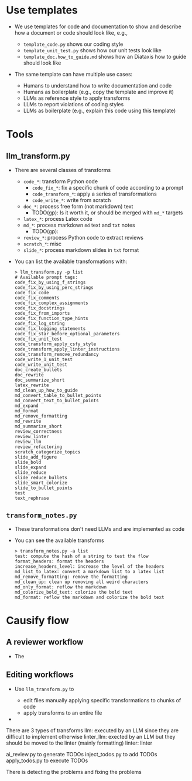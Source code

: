
# Use templates
- We use templates for code and documentation to show and describe how a document
  or code should look like, e.g.,
  - `template_code.py` shows our coding style
  - `template_unit_test.py` shows how our unit tests look like
  - `template_doc.how_to_guide.md` shows how an Diataxis how to guide should look
    like

- The same template can have multiple use cases:
  - Humans to understand how to write documentation and code
  - Humans as boilerplate (e.g., copy the template and improve it)
  - LLMs as reference style to apply transforms
  - LLMs to report violations of coding styles
  - LLMs as boilerplate (e.g., explain this code using this template)

# Tools

## llm_transform.py
- There are several classes of transforms
  - `code_*`: transform Python code
    - `code_fix_*`: fix a specific chunk of code according to a prompt
    - `code_transform_*`: apply a series of transformations
    - `code_write_*`: write from scratch
  - `doc_*`: process free form (not markdown) text
    - TODO(gp): Is it worth it, or should be merged with `md_*` targets
  - `latex_*`: process Latex code
  - `md_*`: process markdown `md` text and `txt` notes
    - TODO(gp): 
  - `review_*`: process Python code to extract reviews
  - `scratch_*`: misc
  - `slide_*`: process markdown slides in `txt` format

- You can list the available transformations with:
  ```
  > llm_transform.py -p list
  # Available prompt tags:
  code_fix_by_using_f_strings
  code_fix_by_using_perc_strings
  code_fix_code
  code_fix_comments
  code_fix_complex_assignments
  code_fix_docstrings
  code_fix_from_imports
  code_fix_function_type_hints
  code_fix_log_string
  code_fix_logging_statements
  code_fix_star_before_optional_parameters
  code_fix_unit_test
  code_transform_apply_csfy_style
  code_transform_apply_linter_instructions
  code_transform_remove_redundancy
  code_write_1_unit_test
  code_write_unit_test
  doc_create_bullets
  doc_rewrite
  doc_summarize_short
  latex_rewrite
  md_clean_up_how_to_guide
  md_convert_table_to_bullet_points
  md_convert_text_to_bullet_points
  md_expand
  md_format
  md_remove_formatting
  md_rewrite
  md_summarize_short
  review_correctness
  review_linter
  review_llm
  review_refactoring
  scratch_categorize_topics
  slide_add_figure
  slide_bold
  slide_expand
  slide_reduce
  slide_reduce_bullets
  slide_smart_colorize
  slide_to_bullet_points
  test
  text_rephrase
  ```

## `transform_notes.py`

- These transformations don't need LLMs and are implemented as code

- You can see the available transforms
  ```
  > transform_notes.py -a list
  test: compute the hash of a string to test the flow
  format_headers: format the headers
  increase_headers_level: increase the level of the headers
  md_list_to_latex: convert a markdown list to a latex list
  md_remove_formatting: remove the formatting
  md_clean_up: clean up removing all weird characters
  md_only_format: reflow the markdown
  md_colorize_bold_text: colorize the bold text
  md_format: reflow the markdown and colorize the bold text
  ```

# Causify flow

## A reviewer workflow

- The 

## Editing workflows

- Use `llm_transform.py` to
  - edit files manually applying specific transformations to chunks of code
  - apply transforms to an entire file

- 
There are 3 types of transforms
llm: executed by an LLM since they are difficult to implement otherwise
linter_llm: exected by an LLM but they should be moved to the linter (mainly formatting)
linter: linter

ai_review.py to generate TODOs
inject_todos.py to add TODOs
apply_todos.py to execute TODOs

There is detecting the problems and fixing the problems
